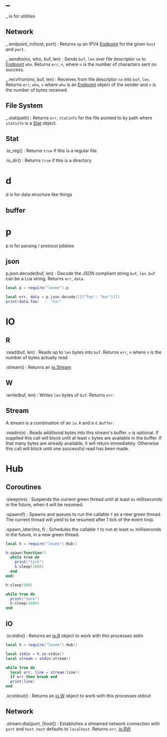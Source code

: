 # \_

\_ is for utilities

## Network

\_.endpoint_in(host, port)
: Returns `ep` an IPV4 [Endpoint](#endpoint) for the given `host` and `port`.

\_.sendto(no, who, buf, len)
: Sends `buf`, `len` over file descriptor `no` to [Endpoint](#endpoint) `who`. Returns
  `err`, `n`, where `n` is the number of characters sent on success.

\_.recvfrom(no, buf, len)
: Receives from file descriptor `no` into `buf`, `len`. Returns `err`, `who`,
  `n` where `who` is an [Endpoint](#endpoint) object of the sender and `n` is
  the number of bytes received.

## File System

\_.stat(path)
: Returns `err`, `statinfo` for the file pointed to by path where `statinfo` is
  a [Stat](#stat) object.

## Stat

:is_reg()
: Returns `true` if this is a regular file.

:is_dir()
: Returns `true` if this is a directory.

# d

d is for data structure like things

## buffer

# p

p is for parsing / protocol jobbies

## json

p.json.decode(buf, len)
: Decode the JSON compliant string `buf`, `len`. `buf` can be a Lua string.
  Returns `err`, `data`.

```lua
local p = require("levee").p

local err, data = p.json.decode([[{"foo": "bar"}]])
print(data.foo)  -- "bar"
```

# IO

## R

:read(buf, len)
: Reads up to `len` bytes into `buf`. Returns `err`, `n` where `n` is the
  number of bytes actually read

:stream()
: Returns an [io.Stream](#io)

## W

:write(buf, len)
: Writes `len` bytes of `buf`. Returns `err`.

## Stream

A stream is a combination of an `io.R` and a `d.Buffer`.

:readin(n)
: Reads additional bytes into this stream's buffer. `n` is optional. If
  supplied this call will block until at least `n` bytes are available in the
  buffer. If that many bytes are already available, it will return immediately.
  Otherwise this call will block until one successful read has been made.

# Hub

## Coroutines

:sleep(ms)
: Suspends the current green thread until at least `ms` milliseconds in the
  future, when it will be resumed.

:spawn(f)
: Spawns and queues to run the callable `f` as a new green thread. The current
  thread will yield to be resumed after 1 tick of the event loop.

:spawn_later(ms, f)
: Schedules the callable `f` to run at least `ms` milliseconds in the future,
  in a new green thread.

```lua
local h = require("levee").Hub()

h:spawn(function()
  while true do
    print("tick")
    h:sleep(1000)
  end
end)

h:sleep(500)

while true do
  print("tock")
  h:sleep(1000)
end
```

## IO

.io:stdin()
: Returns an [io.R](#r) object to work with this processes stdin

```lua
local h = require("levee").Hub()

local stdin = h.io:stdio()
local stream = stdin:stream()

while true do
  local err, line = stream:line()
  if err then break end
  print(line)
end
```

.io:stdout()
: Returns an [io.W](#w) object to work with this processes stdout


## Network

.stream:dial(port, [host])
: Establishes a streamed network connection with `port` and `host`. `host`
  defaults to `localhost`. Returns `err`, [io.RW](#io)
